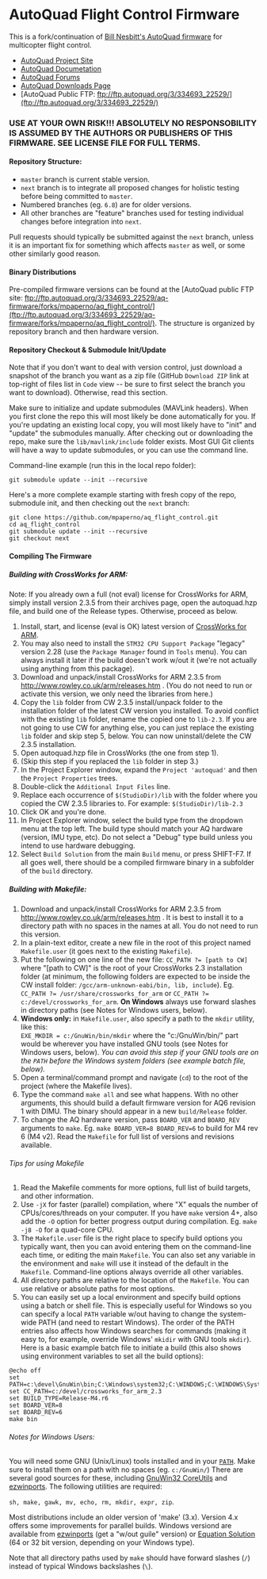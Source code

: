 # AutoQuad Flight Control Firmware

This is a fork/continuation of [Bill Nesbitt's AutoQuad firmware](https://github.com/bn999/autoquad) for multicopter flight control.

* [AutoQuad Project Site](http://autoquad.org/)
* [AutoQuad Documetation](http://autoquad.org/wiki/wiki/)
* [AutoQuad Forums](http://forum.autoquad.org/)
* [AutoQuad Downloads Page](http://autoquad.org/software-downloads/)
* [AutoQuad Public FTP: ftp://ftp.autoquad.org/3/334693_22529/](ftp://ftp.autoquad.org/3/334693_22529/)

### USE AT YOUR OWN RISK!!! ABSOLUTELY NO RESPONSOBILITY IS ASSUMED BY THE AUTHORS OR PUBLISHERS OF THIS FIRMWARE. SEE LICENSE FILE FOR FULL TERMS.

#### Repository Structure:

  * `master` branch is current stable version.
  * `next` branch is to integrate all proposed changes for holistic testing before being committed to `master`.
  * Numbered branches (eg. `6.8`) are for older versions.
  * All other branches are "feature" branches used for testing individual changes before integration into `next`.

Pull requests should typically be submitted against the `next` branch, unless it is an important fix for something which affects `master` as well, or some other similarly good reason.

#### Binary Distributions

Pre-compiled firmware versions can be found at the [AutoQuad public FTP site: ftp://ftp.autoquad.org/3/334693_22529/aq-firmware/forks/mpaperno/aq_flight_control/](ftp://ftp.autoquad.org/3/334693_22529/aq-firmware/forks/mpaperno/aq_flight_control/).  The structure is organized by repository branch and then hardware version.

#### Repository Checkout & Submodule Init/Update

Note that if you don't want to deal with version control, just download a snapshot of the branch you want as a zip file (GitHub `Download ZIP` link at top-right of files list in `Code` view -- be sure to first select the branch you want to download). Otherwise, read this section.

Make sure to initialize and update submodules (MAVLink headers). When you first clone the repo this will most likely be done automatically for you. If you're updating an existing local copy, you will most likely have to "init" and "update" the submodules manually. After checking out or downloading the repo, make sure the `lib/mavlink/include` folder exists.  Most GUI Git clients will have a way to update submodules, or you can use the command line.

Command-line example (run this in the local repo folder):
```shell
git submodule update --init --recursive
```

Here's a more complete example starting with fresh copy of the repo, submodule init, and then checking out the `next` branch:

```shell
git clone https://github.com/mpaperno/aq_flight_control.git
cd aq_flight_control
git submodule update --init --recursive
git checkout next
```

#### Compiling The Firmware

##### Building with CrossWorks for ARM:

Note: If you already own a full (not eval) license for CrossWorks for ARM, simply install version 2.3.5 from their archives page, open the autoquad.hzp file, and build one of the Release types.  Otherwise, proceed as below.

1. Install, start, and license (eval is OK) latest version of [CrossWorks for ARM](http://www.rowley.co.uk/arm/index.htm). 
  1. You may also need to install the `STM32 CPU Support Package` "legacy" version 2.28 (use the `Package Manager` found in `Tools` menu). You can always install it later if the build doesn't work w/out it (we're not actually using anything from this package).
2. Download and unpack/install CrossWorks for ARM 2.3.5 from http://www.rowley.co.uk/arm/releases.htm .  (You do not need to run or activate this version, we only need the libraries from here.)
3. Copy the `lib` folder from CW 2.3.5 install/unpack folder to the installation folder of the latest CW version you installed.  To avoid conflict with the existing `lib` folder, rename the copied one to `lib-2.3`.  If you are not going to use CW for anything else, you can just replace the existing `lib` folder and skip step 5, below.  You can now uninstall/delete the CW 2.3.5 installation.
4. Open autoquad.hzp file in CrossWorks (the one from step 1).
5. (Skip this step if you replaced the `lib` folder in step 3.) 
  1. In the Project Explorer window, expand the `Project 'autoquad'` and then the `Project Properties` trees.
  2. Double-click the `Additional Input Files` line.
  3. Replace each occurrence of `$(StudioDir)/lib` with the folder where you copied the CW 2.3.5 libraries to.  For example: `$(StudioDir)/lib-2.3`
  4. Click OK and you're done.
6. In Project Explorer window, select the build type from the dropdown menu at the top left.  The build type should match your AQ hardware (version, IMU type, etc). Do not select a "Debug" type build unless you intend to use hardware debugging.
7. Select `Build Solution` from the main `Build` menu, or press SHIFT-F7.  If all goes well, there should be a compiled firmware binary in a subfolder of the `build` directory.

##### Building with Makefile:

1. Download and unpack/install CrossWorks for ARM 2.3.5 from http://www.rowley.co.uk/arm/releases.htm . It is best to install it to a directory path with no spaces in the names at all. You do not need to run this version.
2. In a plain-text editor, create a new file in the root of this project named `Makefile.user` (it goes next to the existing `Makefile`).
3. Put the following on one line of the new file: `CC_PATH ?= [path to CW]` where "[path to CW]" is the root of your CrossWorks 2.3 installation folder (at minimum, the following folders are expected to be inside the CW install folder: `/gcc/arm-unknown-eabi/bin, lib, include`). Eg. `CC_PATH ?= /usr/share/crossworks_for_arm` or `CC_PATH ?= c:/devel/crossworks_for_arm`.  **On Windows** always use forward slashes in directory paths (see Notes for Windows users, below).
4. **Windows only:** in `Makefile.user`, also specify a path to the `mkdir` utility, like this:<br>
    `EXE_MKDIR = c:/GnuWin/bin/mkdir` where the "c:/GnuWin/bin/" part would be wherever you have installed GNU tools (see Notes for Windows users, below). _You can avoid this step if your GNU tools are on the `PATH` before the Windows system folders (see example batch file, below)._
5. Open a terminal/command prompt and navigate (`cd`) to the root of the project (where the Makefile lives). 
6. Type the command `make all` and see what happens.  With no other arguments, this should build a default firmware version for AQ6 revision 1 with DIMU. The binary should appear in a new `build/Release` folder.
7. To change the AQ hardware version, pass `BOARD_VER` and `BOARD_REV` arguments to `make`.  Eg. `make BOARD_VER=8 BOARD_REV=6` to build for M4 rev 6 (M4 v2). Read the `Makefile` for full list of versions and revisions available.

###### Tips for using Makefile

1. Read the Makefile comments for more options, full list of build targets, and other information.
2. Use `-jX` for faster (parallel) compilation, where "X" equals the number of CPUs/cores/threads on your computer.  If you have `make` version 4+, also add the `-O` option for better progress output during compilation. Eg. `make -j8 -O` for a quad-core CPU.
3. The `Makefile.user` file is the right place to specify build options you typically want, then you can avoid entering them on the command-line each time, or editing the main `Makefile`. You can also set any variable in the environment and `make` will use it instead of the default in the `Makefile`. Command-line options always override all other variables.
4. All directory paths are relative to the location of the `Makefile`. You can use relative or absolute paths for most options.
4. You can easily set up a local environment and specify build options using a batch or shell file. This is especially useful for Windows so you can specify a local `PATH` variable w/out having to change the system-wide PATH (and need to restart Windows). The order of the PATH entries also affects how Windows searches for commands (making it easy to, for example, override Windows' `mkidir` with GNU tools `mkdir`). Here is a basic example batch file to initiate a build (this also shows using environment variables to set all the build options):

```batchfile
@echo off
set PATH=c:\devel\GnuWin\bin;C:\Windows\system32;C:\WINDOWS;C:\WINDOWS\System32\Wbem
set CC_PATH=c:/devel/crossworks_for_arm_2.3
set BUILD_TYPE=Release-M4.r6
set BOARD_VER=8
set BOARD_REV=6
make bin 
```

###### Notes for Windows Users:

You will need some GNU (Unix/Linux) tools installed and in your [`PATH`](http://www.howtogeek.com/118594/how-to-edit-your-system-path-for-easy-command-line-access/). Make sure to install them on a path with no spaces (eg. `c:/GnuWin/`) There are several good sources for these, including [GnuWin32 CoreUtils](http://gnuwin32.sourceforge.net/packages/coreutils.htm) and [ezwinports](http://sourceforge.net/projects/ezwinports/files/). The following utilities are required: 

`sh, make, gawk, mv, echo, rm, mkdir, expr, zip`. 

Most distributions include an older version of 'make' (3.x). Version 4.x offers some improvements for parallel builds. Windows versiond are available from [ezwinports](http://sourceforge.net/projects/ezwinports/files/) (get a "w/out guile" version) or [Equation Solution](http://www.equation.com/servlet/equation.cmd?fa=make) (64 or 32 bit version, depending on your Windows type).

Note that all directory paths used by `make` should have forward slashes (`/`) instead of typical Windows backslashes (`\`).

